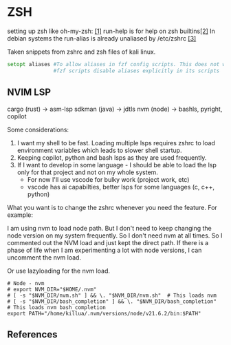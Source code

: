 
# ZSH

setting up zsh like oh-my-zsh: [[1]][ext1]
run-help is for help on zsh builtins[[2]][ext2] 
In debian systems the run-alias is already unaliased by /etc/zshrc [[3]][ext3]

Taken snippets from zshrc and zsh files of kali linux.

```zsh
setopt aliases #To allow aliases in fzf config scripts. This does not work because 
               #fzf scripts disable aliases explicitly in its scripts
```

## NVIM LSP

cargo (rust) -> asm-lsp
sdkman (java) -> jdtls
nvm (node) -> bashls, pyright, copilot

Some considerations:

1. I want my shell to be fast. Loading multiple lsps requires zshrc to load
   environment variables which leads to slower shell startup.
1. Keeping copilot, python and bash lsps as they are used frequently.
1. If I want to develop in some language - I should be able to load the lsp only
   for that project and not on my whole system.
    * For now I'll use vscode for bulky work (project work, etc)
    * vscode has ai capabilties, better lsps for some languages (c, c++, python)

What you want is to change the zshrc whenever you need the feature.
For example:

I am using nvm to load node path. But I don't need to keep changing the node
version on my system frequently. So I don't need nvm at all times. So I
commented out the NVM load and just kept the direct path. If there is a phase of
life when I am experimenting a lot with node versions, I can uncomment the nvm
load.

Or use lazyloading for the nvm load.

```
# Node - nvm
# export NVM_DIR="$HOME/.nvm"
# [ -s "$NVM_DIR/nvm.sh" ] && \. "$NVM_DIR/nvm.sh"  # This loads nvm
# [ -s "$NVM_DIR/bash_completion" ] && \. "$NVM_DIR/bash_completion"  # This loads nvm bash_completion
export PATH="/home/killua/.nvm/versions/node/v21.6.2/bin:$PATH"
```

## References

[ext1]: https://dev.to/rossijonas/how-to-set-up-history-based-autocompletion-in-zsh-k7o
[ext2]: https://stackoverflow.com/questions/4405382/how-can-i-read-documentation-about-built-in-zsh-commands
[ext3]: https://superuser.com/questions/1600089/how-can-i-add-run-help-to-zshrc-without-errors
